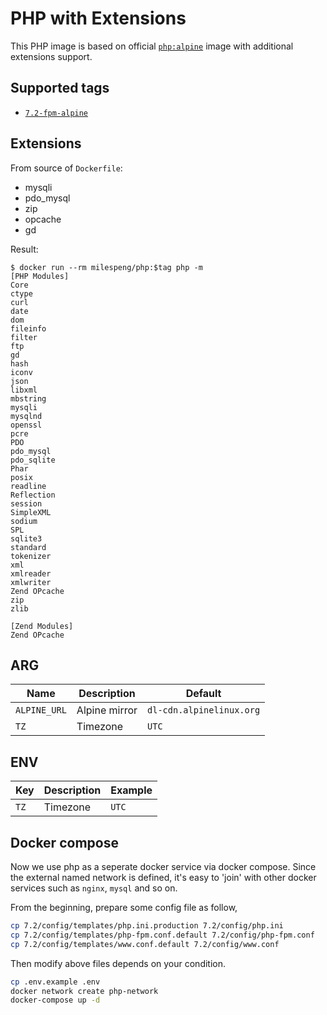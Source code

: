 # PHP with Extensions

This PHP image is based on official [ `php:alpine`](https://hub.docker.com/_/php/) image with additional extensions support.

## Supported tags

- [`7.2-fpm-alpine`](https://github.com/MilesPong/docker-php/blob/master/7.2/fpm/Dockerfile)

## Extensions

From source of `Dockerfile`:

- mysqli
- pdo_mysql
- zip
- opcache
- gd

Result:

```
$ docker run --rm milespeng/php:$tag php -m
[PHP Modules]
Core
ctype
curl
date
dom
fileinfo
filter
ftp
gd
hash
iconv
json
libxml
mbstring
mysqli
mysqlnd
openssl
pcre
PDO
pdo_mysql
pdo_sqlite
Phar
posix
readline
Reflection
session
SimpleXML
sodium
SPL
sqlite3
standard
tokenizer
xml
xmlreader
xmlwriter
Zend OPcache
zip
zlib

[Zend Modules]
Zend OPcache
```

## ARG

| Name | Description | Default |
|--|--|--|
| `ALPINE_URL` | Alpine mirror | `dl-cdn.alpinelinux.org` |
| `TZ` | Timezone | `UTC` |

## ENV

| Key | Description | Example |
|--|--|--|
| `TZ` | Timezone | `UTC` |

## Docker compose

Now we use php as a seperate docker service via docker compose. Since the external named network is defined, it's easy to 'join' with other docker services such as `nginx`, `mysql` and so on.

From the beginning, prepare some config file as follow,

```bash
cp 7.2/config/templates/php.ini.production 7.2/config/php.ini
cp 7.2/config/templates/php-fpm.conf.default 7.2/config/php-fpm.conf
cp 7.2/config/templates/www.conf.default 7.2/config/www.conf
```

Then modify above files depends on your condition.

```bash
cp .env.example .env
docker network create php-network
docker-compose up -d
```